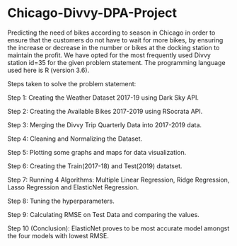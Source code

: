 # Chicago-Divvy-DPA-Project
Predicting the need of bikes according to season in Chicago in order to ensure that the customers do not have to wait for more bikes, by ensuring the increase or decrease in the number or bikes at the docking station to maintain the profit. We have opted for the most frequently used Divvy station id=35 for the given problem statement. The programming language used here is R (version 3.6). 

Steps taken to solve the problem statement:

Step 1:
Creating the Weather Dataset 2017-19 using Dark Sky API.

Step 2:
Creating the Available Bikes 2017-2019 using RSocrata API.

Step 3:
Merging the Divvy Trip Quarterly Data into 2017-2019 data.

Step 4:
Cleaning and Normalizing the Dataset.

Step 5:
Plotting some graphs and maps for data visualization.

Step 6:
Creating the Train(2017-18) and Test(2019) datatset.

Step 7:
Running 4 Algorithms: Multiple Linear Regression, Ridge Regression, Lasso Regression and ElasticNet Regression.

Step 8:
Tuning the hyperparameters.

Step 9:
Calculating RMSE on Test Data and comparing the values.

Step 10 (Conclusion):
ElasticNet proves to be most accurate model amongst the four models with lowest RMSE.

